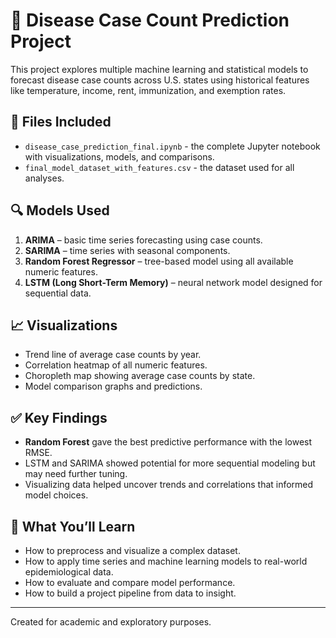 
# 🦠 Disease Case Count Prediction Project

This project explores multiple machine learning and statistical models to forecast disease case counts across U.S. states using historical features like temperature, income, rent, immunization, and exemption rates.

## 📁 Files Included
- `disease_case_prediction_final.ipynb` - the complete Jupyter notebook with visualizations, models, and comparisons.
- `final_model_dataset_with_features.csv` - the dataset used for all analyses.

## 🔍 Models Used
1. **ARIMA** – basic time series forecasting using case counts.
2. **SARIMA** – time series with seasonal components.
3. **Random Forest Regressor** – tree-based model using all available numeric features.
4. **LSTM (Long Short-Term Memory)** – neural network model designed for sequential data.

## 📈 Visualizations
- Trend line of average case counts by year.
- Correlation heatmap of all numeric features.
- Choropleth map showing average case counts by state.
- Model comparison graphs and predictions.

## ✅ Key Findings
- **Random Forest** gave the best predictive performance with the lowest RMSE.
- LSTM and SARIMA showed potential for more sequential modeling but may need further tuning.
- Visualizing data helped uncover trends and correlations that informed model choices.

## 🧠 What You’ll Learn
- How to preprocess and visualize a complex dataset.
- How to apply time series and machine learning models to real-world epidemiological data.
- How to evaluate and compare model performance.
- How to build a project pipeline from data to insight.

---

Created for academic and exploratory purposes.

